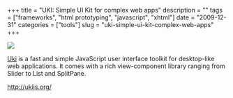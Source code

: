 +++
title = "UKI: Simple UI Kit for complex web apps"
description = ""
tags = ["frameworks", "html prototyping", "javascript", "xhtml"]
date = "2009-12-31"
categories = ["tools"]
slug = "uki-simple-ui-kit-complex-web-apps"
+++


<div class="tool-screenshot mb1"><a href="http://ukijs.org/"><img id='bluga-thumbnail-2675' class='bluga-thumbnail custom' src='http://media.konigi.com/bluga/
wt522faa46a8d88_custom.jpg'/></a></div><p><a href="http://ukijs.org/">Uki</a> is a fast and simple JavaScript user interface toolkit for desktop-like web applications. It comes with a rich view-component library ranging from Slider to List and SplitPane.</p>

  
<p><a href="http://ukijs.org/">http://ukijs.org/</a></p>
      
